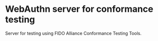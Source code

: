 # WebAuthn server for conformance testing

Server for testing using FIDO Alliance Conformance Testing Tools.

